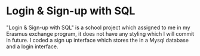 # Login & Sign-up with SQL
 
"Login & Sign-up with SQL" is a school project which assigned to me in my Erasmus exchange program, it does not have any styling which I will commit in future. I coded a sign up interface which stores the in a Mysql database and a login interface.
